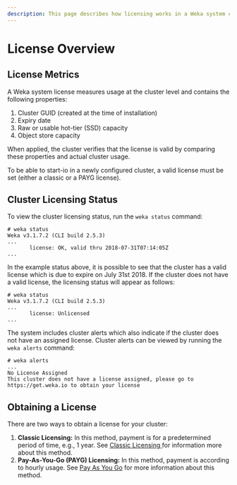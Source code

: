 ```yaml
---
description: This page describes how licensing works in a Weka system cluster.
---
```


# License Overview

## License Metrics

A Weka system license measures usage at the cluster level and contains the following properties:

1. Cluster GUID (created at the time of installation)
2. Expiry date
3. Raw or usable hot-tier (SSD) capacity
4. Object store capacity

When applied, the cluster verifies that the license is valid by comparing these properties and actual cluster usage.

To be able to start-io in a newly configured cluster, a valid license must be set (either a classic or a PAYG license).

## Cluster Licensing Status

To view the cluster licensing status, run the `weka status` command:

```
# weka status
Weka v3.1.7.2 (CLI build 2.5.3)
...
       license: OK, valid thru 2018-07-31T07:14:05Z
...
```

In the example status above, it is possible to see that the cluster has a valid license which is due to expire on July 31st 2018. If the cluster does not have a valid license, the licensing status will appear as follows:

```
# weka status
Weka v3.1.7.2 (CLI build 2.5.3)
...
       license: Unlicensed
...
```

The system includes cluster alerts which also indicate if the cluster does not have an assigned license. Cluster alerts can be viewed by running the `weka alerts` command:

```
# weka alerts
...
No License Assigned
This cluster does not have a license assigned, please go to https://get.weka.io to obtain your license
```

## Obtaining a License

There are two ways to obtain a license for your cluster:

1. **Classic Licensing:** In this method, payment is for a predetermined period of time, e.g., 1 year. See [Classic Licensing ](classic-licensing.md)for information more about this method.
2. **Pay-As-You-Go (PAYG) Licensing:** In this method, payment is according to hourly usage.  See [Pay As You Go](pay-as-you-go.md) for more information about this method.
